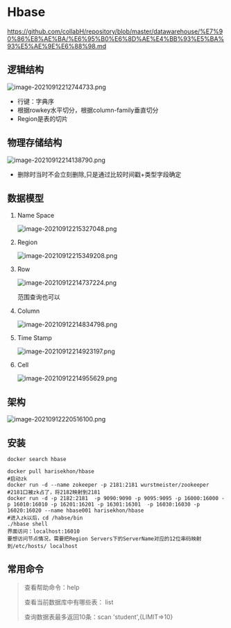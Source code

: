 # Hbase

https://github.com/collabH/repository/blob/master/datawarehouse/%E7%90%86%E8%AE%BA/%E6%95%B0%E6%8D%AE%E4%BB%93%E5%BA%93%E5%AE%9E%E6%88%98.md

## 逻辑结构

![image-20210912212744733.png](https://s2.loli.net/2022/05/28/1cfzlOHeAEUI8bF.png)

- 行键：字典序
- 根据rowkey水平切分，根据column-family垂直切分
- Region是表的切片

## 物理存储结构

![image-20210912214138790.png](https://s2.loli.net/2022/05/28/TBsaYCwxFc1Rq8n.png)

- 删除时当时不会立刻删除,只是通过比较时间戳+类型字段确定

## 数据模型

1. Name Space

   ![image-20210912215327048.png](https://s2.loli.net/2022/05/28/dXbvSrFtGlVqULw.png)

2. Region

   ![image-20210912215349208.png](https://s2.loli.net/2022/05/28/dJOCFLoU89n5uB7.png)

3. Row

   ![image-20210912214737224.png](https://s2.loli.net/2022/05/28/Xjqo7aY8r9WTeAR.png)

   范围查询也可以

4. Column

   ![image-20210912214834798.png](https://s2.loli.net/2022/05/28/7axVKr63LCI8qdg.png)

5. Time Stamp

   ![image-20210912214923197.png](https://s2.loli.net/2022/05/28/8KIxqb3NsrFHgUT.png)

6. Cell

   ![image-20210912214955629.png](https://s2.loli.net/2022/05/28/swOezPZMvAB5nHl.png)

## 架构

![image-20210912220516100.png](https://s2.loli.net/2022/05/28/yg7wfierCcT3Klm.png)

## 安装

```shell
docker search hbase

docker pull harisekhon/hbase
#启动zk
docker run -d --name zokeeper -p 2181:2181 wurstmeister/zookeeper
#2181口被zk占了，将2182映射到2181
docker run -d -p 2182:2181  -p 9090:9090 -p 9095:9095 -p 16000:16000 -p 16010:16010 -p 16201:16201 -p 16301:16301  -p 16030:16030 -p 16020:16020 --name hbase001 harisekhon/hbase
#进入zk以后，cd /habse/bin
./hbase shell
界面访问：localhost:16010
要想访问节点情况，需要把Region Servers下的ServerName对应的12位串码映射到/etc/hosts/ localhost
```

## 常用命令

> 查看帮助命令：help
>
> 查看当前数据库中有哪些表： list
>
> 查询数据表最多返回10条：scan 'student',{LIMIT=>10} 

